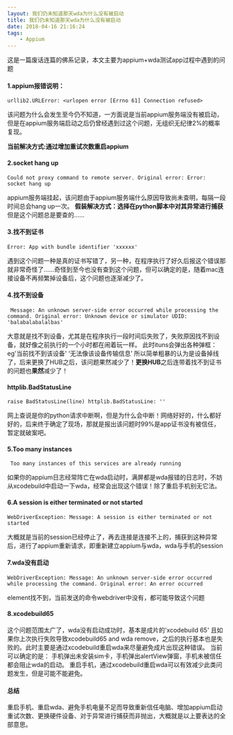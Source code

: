 ```yaml
---
layout: 我们仍未知道那天wda为什么没有被启动
title: 我们仍未知道那天wda为什么没有被启动
date: 2018-04-16 21:16:24
tags:
    - Appium
---
```

 这是一篇废话连篇的佛系记录，本文主要为appium+wda测试app过程中遇到的问题

#### 1.appium报错说明：

```
urllib2.URLError: <urlopen error [Errno 61] Connection refused>
```
该问题为什么会发生至今仍不知道，一方面说是当前appium服务端没有被启动，但是在appium服务端启动之后仍曾经遇到过这个问题，无组织无纪律2%的概率复现。

**当前解决方式:通过增加重试次数重启appium**
#### 2.socket hang up

```
Could not proxy command to remote server. Original error: Error: socket hang up
```

appium服务端挂起，该问题由于appium服务端什么原因导致尚未查明，每隔一段时间总会hang up一次。
**假装解决方式：选择在python脚本中对其异常进行捕获**
但是这个问题总是要查的……

#### 3.找不到证书

```
Error: App with bundle identifier 'xxxxxx'
```
遇到这个问题一种是真的证书写错了，另一种，在程序执行了好久后报这个错误那就非常奇怪了……奇怪到至今也没有查到这个问题，但可以确定的是，随着mac连接设备不再频繁掉设备后，这个问题也逐渐减少了。


#### 4.找不到设备

```
 Message: An unknown server-side error occurred while processing the command. Original error: Unknown device or simulator UDID: 'balabalabalalbas'
```
大意就是找不到设备，尤其是在程序执行一段时间后失败了，失败原因找不到设备，就好像之前执行的一个小时都在闹着玩一样。
此时ituns会弹出各种弹框：eg'当前找不到该设备' ‘无法像该设备传输信息’
所以简单粗暴的认为是设备掉线了，后来更换了HUB之后，该问题果然减少了！**更换HUB**之后连带着找不到证书的问题也**果然**减少了！

#### httplib.BadStatusLine

```
raise BadStatusLine(line) httplib.BadStatusLine: ''
```
网上查说是你的python请求中断啊，但是为什么会中断！网络好好的，什么都好好的，后来终于确定了现场，那就是报出该问题时99%是app证书没有被信任，暂定就破案吧。

#### 5.Too many instances

```
 Too many instances of this services are already running
```
如果你的appium日志经常阵亡在wda启动时，满屏都是wda报错的日志时，不妨从xcodebuild中启动一下wda，经常会出现这个错误！除了重启手机别无它法。

#### 6.A session is either terminated or not started
```
WebDriverException: Message: A session is either terminated or not started
```
大概就是当前的session已经停止了，再去连接是连接不上的，捕获到这种异常后，进行了appium重新请求，即重新建立appium与wda，wda与手机的session

#### 7.wda没有启动

```
WebDriverException: Message: An unknown server-side error occurred while processing the command. Original error: An error occurred
```
element找不到，当前发送的命令webdriver中没有，都可能导致这个问题


#### 8.xcodebuild65
这个问题范围太广了，wda没有启动成功时，基本是成片的'xcodebuild 65'
且如果你上次执行失败导致xcodebuild65 and wda remove，之后的执行基本也是失败的。此时主要是通过xcodebuild重启wda来尽量避免成片出现这种错误。
当前可以确定的是：
手机弹出未安装sim卡，手机弹出alertView弹窗，手机未被信任都会阻止wda的启动。
重启手机，通过xcodebuild重启wda可以有效减少此类问题发生，但是可能不能避免。

#### 总结
重启手机、重启wda、避免手机电量不足而导致重新信任电脑、增加appium启动重试次数、更换硬件设备、对于异常进行捕获而非抛出，大概就是以上要表达的全部意思。